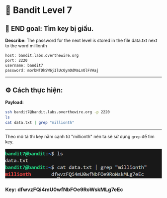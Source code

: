 # 🎯 Bandit Level 7

## 📌 END goal: Tìm key bị giấu.
**Describe**: The password for the next level is stored in the file data.txt next to the word millionth


```
host: bandit.labs.overthewire.org
port: 2220
username: bandit7
password: morbNTDkSW6jIlUc0ymOdMaLnOlFVAaj

```
---

## ⚙️ Cách thực hiện:
**Payload:**
```bash
ssh bandit7@bandit.labs.overthewire.org -p 2220
ls
cat data.txt | grep "millionth"
```
---

Theo mô tả thì key nằm cạnh từ "millionth" nên ta sẽ sử dụng ```grep``` để tìm key.

![alt text](./image/Level7.png)

### Key: dfwvzFQi4mU0wfNbFOe9RoWskMLg7eEc